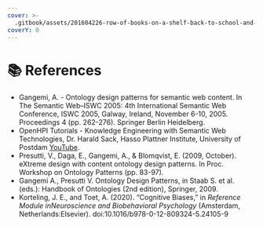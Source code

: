 ```yaml
---
cover: >-
  .gitbook/assets/201604226-row-of-books-on-a-shelf-back-to-school-and-education-learning-concept-generative-ai-content.webp
coverY: 0
---
```


# 📚 References

* Gangemi, A. - Ontology design patterns for semantic web content. In The Semantic Web–ISWC 2005: 4th International Semantic Web Conference, ISWC 2005, Galway, Ireland, November 6-10, 2005. Proceedings 4 (pp. 262-276). Springer Berlin Heidelberg.
* OpenHPI Tutorials - Knowledge Engineering with Semantic Web Technologies, Dr. Harald Sack, Hasso Plattner Institute, University of Postdam [YouTube](https://www.youtube.com/playlist?list=PLoOmvuyo5UAcBXlhTti7kzetSsi1PpJGR).
* Presutti, V., Daga, E., Gangemi, A., & Blomqvist, E. (2009, October). eXtreme design with content ontology design patterns. In Proc. Workshop on Ontology Patterns (pp. 83-97).
* Gangemi A., Presutti V. Ontology Design Patterns, in Staab S. et al. (eds.): Handbook of Ontologies (2nd edition), Springer, 2009.
* Korteling, J. E., and Toet, A. (2020). “Cognitive Biases,” in _Reference Module inNeuroscience and Biobehavioral Psychology_ (Amsterdam, Netherlands:Elsevier). doi:10.1016/b978-0-12-809324-5.24105-9

